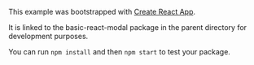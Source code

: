 This example was bootstrapped with [Create React App](https://github.com/facebook/create-react-app).

It is linked to the basic-react-modal package in the parent directory for development purposes.

You can run `npm install` and then `npm start` to test your package.
